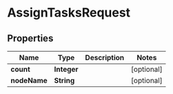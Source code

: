 # AssignTasksRequest

## Properties
Name | Type | Description | Notes
------------ | ------------- | ------------- | -------------
**count** | **Integer** |  |  [optional]
**nodeName** | **String** |  |  [optional]
